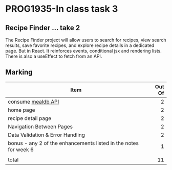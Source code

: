 # PROG1935-In class task 3
## Recipe Finder ... take 2

The Recipe Finder project will allow users to search for recipes, view search results,
save favorite recipes, and explore recipe details in a dedicated page. But in React. It reinforces events, conditional jsx and rendering lists. There is also a useEffect to fetch from an API.

## Marking

|Item|Out Of|
|--|--:|
|consume [mealdb API](https://www.themealdb.com/api.php)|2|
|home page|2|
|recipe detail page|2|
|Navigation Between Pages|2|
|Data Validation & Error Handling|2|
|bonus - any 2 of the enhancements listed in the notes for week 6|1|
|||
|total|11|
